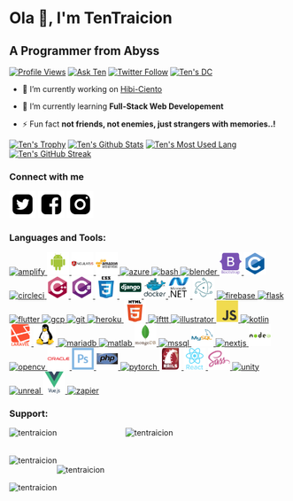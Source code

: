 # Ola 👋, I'm TenTraicion

## A Programmer from Abyss

[![Profile Views](https://komarev.com/ghpvc/?username=tentraicion&label=Profile%20views&color=0e75b6&style=flat)][t]
[![Ask Ten](https://img.shields.io/badge/Ask%20me-anything-1abc9c.svg)][mail]
[![Twitter Follow](https://badgen.net/twitter/follow/tentraicion)][twit]
[![Ten's DC](https://badgen.net/discord/online-members/BCf59exHJV)][dc]

- 🔭 I’m currently working on [Hibi-Ciento](https://github.com/TenTraicion/hibi-ciento)

- 🌱 I’m currently learning **Full-Stack Web Developement**
<!-- - 👯 I’m looking to collaborate on [Solvinux Website](https://github.com/Solvinux/io)

- 🤝 I’m looking for help with [Platinamo Website](https://github.com/Platinamo/io)

- 👨‍💻 All of my projects are available at [https://tentraicion.github.io](https://tentraicion.github.io)

- 📝 I regularly write articles on [https://discord.gg/BCf59exHJV](https://discord.gg/BCf59exHJV)

- 💬 Ask me about **anything**

- 📫 How to reach me **tentraicion@gmail.com**

- 📄 Know about my experiences [https://tentraicion.github.io/resume.pdf](https://tentraicion.github.io/resume.pdf) -->

- ⚡ Fun fact **not friends, not enemies, just strangers with memories..!**

[![Ten's Trophy](https://github-profile-trophy.vercel.app/?username=tentraicion&no-frame=true&theme=nord&row=1)][t]
[![Ten's Github Stats](https://github-readme-stats.vercel.app/api?username=tentraicion&show_icons=true&theme=moltack&count_private=true)][t]
[![Ten's Most Used Lang](https://github-readme-stats.vercel.app/api/top-langs/?username=tentraicion&layout=compact&theme=ayu-mirage)][t]
[![Ten's GitHub Streak](http://github-readme-streak-stats.herokuapp.com?user=tentraicion&theme=garden&hide_border=true&date_format=M%20j%5B%2C%20Y%5D)][t]

### Connect with me

[![Twitter Profile](assets/social/twitter.png)][twit]
[![Facebook Profile](assets/social/facebook.png)][fb]
[![Instagram Profile](assets/social/instagram.png)][fin]
<!-- [![Codepen Profile](https://raw.githubusercontent.com/rahuldkjain/github-profile-readme-generator/master/src/images/icons/Social/codepen.svg)][cp]
[![Dev.to Profile](https://raw.githubusercontent.com/rahuldkjain/github-profile-readme-generator/master/src/images/icons/Social/devto.svg)][dt]
[![Linked In Profile](https://raw.githubusercontent.com/rahuldkjain/github-profile-readme-generator/master/src/images/icons/Social/linked-in-alt.svg)][li]
[![stack Overflow Profile](https://raw.githubusercontent.com/rahuldkjain/github-profile-readme-generator/master/src/images/icons/Social/stack-overflow.svg)][so]
[![Code Sandbox Profile](https://raw.githubusercontent.com/rahuldkjain/github-profile-readme-generator/master/src/images/icons/Social/codesandbox.svg)][csb]
[![Kaggle Profile](https://raw.githubusercontent.com/rahuldkjain/github-profile-readme-generator/master/src/images/icons/Social/kaggle.svg)][kgl]
[![Dribble Profile](https://raw.githubusercontent.com/rahuldkjain/github-profile-readme-generator/master/src/images/icons/Social/dribbble.svg ][drb]
[![Behance profile](https://raw.githubusercontent.com/rahuldkjain/github-profile-readme-generator/master/src/images/icons/Social/behance.svg)][bhn]
[![HashNode Profile](https://raw.githubusercontent.com/rahuldkjain/github-profile-readme-generator/master/src/images/icons/Social/hashnode.svg )][hn]
[![Medium Profile](https://raw.githubusercontent.com/rahuldkjain/github-profile-readme-generator/master/src/images/icons/Social/medium.svg)][md]
[![CodeChef Profile](https://cdn.jsdelivr.net/npm/simple-icons@3.1.0/icons/codechef.svg)][cc]
[![HackerRank Profile](https://raw.githubusercontent.com/rahuldkjain/github-profile-readme-generator/master/src/images/icons/Social/hackerrank.svg)][hr]
[![CodeForces Profile](https://raw.githubusercontent.com/rahuldkjain/github-profile-readme-generator/master/src/images/icons/Social/codeforces.svg)][cf]
[![LeetCode Profile](https://raw.githubusercontent.com/rahuldkjain/github-profile-readme-generator/master/src/images/icons/Social/leet-code.svg)][lc]
[![HackerEarth Profile](https://raw.githubusercontent.com/rahuldkjain/github-profile-readme-generator/master/src/images/icons/Social/hackerearth.svg)][he]
[![Geek for Geeks Profile](https://raw.githubusercontent.com/rahuldkjain/github-profile-readme-generator/master/src/images/icons/Social/geeks-for-geeks.svg)][gfg]
[![TopCoder Profile](https://raw.githubusercontent.com/rahuldkjain/github-profile-readme-generator/master/src/images/icons/Social/topcoder.svg)][tc]
[![Discord Server](https://raw.githubusercontent.com/rahuldkjain/github-profile-readme-generator/master/src/images/icons/Social/discord.svg)][dc] -->

[mail]: mailto:tentraicion@gmail.com "Send mail to TenTraicion"
[twit]: https://twitter.com/TenTraicion
[dc]: https://discord.com/invite/BCf59exHJV
[t]: https://tentraicion.github.io "TenTraicion"
[cp]: https://codepen.io/tentraicion
[dt]: https://dev.to/tentraicion
[li]: https://linkedin.com/in/tentraicion
[so]: https://stackoverflow.com/users/19059119/tentraicion
[csb]: https://codesandbox.com/tentraicion
[kgl]: https://kaggle.com/tentraicion
[fb]: https://fb.com/tentraicion
[fin]: https://instagram.com/tentraicion
[drb]: https://dribbble.com/tentraicion
[bhn]: https://www.behance.net/tentraicion
[hn]: https://hashnode.com/@tentraicion
[md]: https://medium.com/@tentraicion
[cc]: https://www.codechef.com/users/tentraicion
[hr]: https://www.hackerrank.com/tentraicion
[cf]: https://codeforces.com/profile/tentraicion
[lc]: https://www.leetcode.com/tentraicion
[he]: https://www.hackerearth.com/@tentraicion
[gfg]: https://auth.geeksforgeeks.org/user/tentraicion/profile
[tc]: https://www.topcoder.com/members/tentraicion


<h3 align="left">Languages and Tools:</h3>
<p align="left"> <a href="https://aws.amazon.com/amplify/" target="_blank" rel="noreferrer"> <img src="https://docs.amplify.aws/assets/logo-dark.svg" alt="amplify" width="40" height="40"/> </a> <a href="https://developer.android.com" target="_blank" rel="noreferrer"> <img src="https://raw.githubusercontent.com/devicons/devicon/master/icons/android/android-original-wordmark.svg" alt="android" width="40" height="40"/> </a> <a href="https://angular.io" target="_blank" rel="noreferrer"> <img src="https://raw.githubusercontent.com/devicons/devicon/master/icons/angularjs/angularjs-original-wordmark.svg" alt="angularjs" width="40" height="40"/> </a> <a href="https://aws.amazon.com" target="_blank" rel="noreferrer"> <img src="https://raw.githubusercontent.com/devicons/devicon/master/icons/amazonwebservices/amazonwebservices-original-wordmark.svg" alt="aws" width="40" height="40"/> </a> <a href="https://azure.microsoft.com/en-in/" target="_blank" rel="noreferrer"> <img src="https://www.vectorlogo.zone/logos/microsoft_azure/microsoft_azure-icon.svg" alt="azure" width="40" height="40"/> </a> <a href="https://www.gnu.org/software/bash/" target="_blank" rel="noreferrer"> <img src="https://www.vectorlogo.zone/logos/gnu_bash/gnu_bash-icon.svg" alt="bash" width="40" height="40"/> </a> <a href="https://www.blender.org/" target="_blank" rel="noreferrer"> <img src="https://download.blender.org/branding/community/blender_community_badge_white.svg" alt="blender" width="40" height="40"/> </a> <a href="https://getbootstrap.com" target="_blank" rel="noreferrer"> <img src="https://raw.githubusercontent.com/devicons/devicon/master/icons/bootstrap/bootstrap-plain-wordmark.svg" alt="bootstrap" width="40" height="40"/> </a> <a href="https://www.cprogramming.com/" target="_blank" rel="noreferrer"> <img src="https://raw.githubusercontent.com/devicons/devicon/master/icons/c/c-original.svg" alt="c" width="40" height="40"/> </a> <a href="https://circleci.com" target="_blank" rel="noreferrer"> <img src="https://www.vectorlogo.zone/logos/circleci/circleci-icon.svg" alt="circleci" width="40" height="40"/> </a> <a href="https://www.w3schools.com/cpp/" target="_blank" rel="noreferrer"> <img src="https://raw.githubusercontent.com/devicons/devicon/master/icons/cplusplus/cplusplus-original.svg" alt="cplusplus" width="40" height="40"/> </a> <a href="https://www.w3schools.com/cs/" target="_blank" rel="noreferrer"> <img src="https://raw.githubusercontent.com/devicons/devicon/master/icons/csharp/csharp-original.svg" alt="csharp" width="40" height="40"/> </a> <a href="https://www.w3schools.com/css/" target="_blank" rel="noreferrer"> <img src="https://raw.githubusercontent.com/devicons/devicon/master/icons/css3/css3-original-wordmark.svg" alt="css3" width="40" height="40"/> </a> <a href="https://www.djangoproject.com/" target="_blank" rel="noreferrer"> <img src="https://raw.githubusercontent.com/devicons/devicon/master/icons/django/django-original.svg" alt="django" width="40" height="40"/> </a> <a href="https://www.docker.com/" target="_blank" rel="noreferrer"> <img src="https://raw.githubusercontent.com/devicons/devicon/master/icons/docker/docker-original-wordmark.svg" alt="docker" width="40" height="40"/> </a> <a href="https://dotnet.microsoft.com/" target="_blank" rel="noreferrer"> <img src="https://raw.githubusercontent.com/devicons/devicon/master/icons/dot-net/dot-net-original-wordmark.svg" alt="dotnet" width="40" height="40"/> </a> <a href="https://www.electronjs.org" target="_blank" rel="noreferrer"> <img src="https://raw.githubusercontent.com/devicons/devicon/master/icons/electron/electron-original.svg" alt="electron" width="40" height="40"/> </a> <a href="https://firebase.google.com/" target="_blank" rel="noreferrer"> <img src="https://www.vectorlogo.zone/logos/firebase/firebase-icon.svg" alt="firebase" width="40" height="40"/> </a> <a href="https://flask.palletsprojects.com/" target="_blank" rel="noreferrer"> <img src="https://www.vectorlogo.zone/logos/pocoo_flask/pocoo_flask-icon.svg" alt="flask" width="40" height="40"/> </a> <a href="https://flutter.dev" target="_blank" rel="noreferrer"> <img src="https://www.vectorlogo.zone/logos/flutterio/flutterio-icon.svg" alt="flutter" width="40" height="40"/> </a> <a href="https://cloud.google.com" target="_blank" rel="noreferrer"> <img src="https://www.vectorlogo.zone/logos/google_cloud/google_cloud-icon.svg" alt="gcp" width="40" height="40"/> </a> <a href="https://git-scm.com/" target="_blank" rel="noreferrer"> <img src="https://www.vectorlogo.zone/logos/git-scm/git-scm-icon.svg" alt="git" width="40" height="40"/> </a> <a href="https://heroku.com" target="_blank" rel="noreferrer"> <img src="https://www.vectorlogo.zone/logos/heroku/heroku-icon.svg" alt="heroku" width="40" height="40"/> </a> <a href="https://www.w3.org/html/" target="_blank" rel="noreferrer"> <img src="https://raw.githubusercontent.com/devicons/devicon/master/icons/html5/html5-original-wordmark.svg" alt="html5" width="40" height="40"/> </a> <a href="https://ifttt.com/" target="_blank" rel="noreferrer"> <img src="https://www.vectorlogo.zone/logos/ifttt/ifttt-ar21.svg" alt="ifttt" width="40" height="40"/> </a> <a href="https://www.adobe.com/in/products/illustrator.html" target="_blank" rel="noreferrer"> <img src="https://www.vectorlogo.zone/logos/adobe_illustrator/adobe_illustrator-icon.svg" alt="illustrator" width="40" height="40"/> </a> <a href="https://developer.mozilla.org/en-US/docs/Web/JavaScript" target="_blank" rel="noreferrer"> <img src="https://raw.githubusercontent.com/devicons/devicon/master/icons/javascript/javascript-original.svg" alt="javascript" width="40" height="40"/> </a> <a href="https://kotlinlang.org" target="_blank" rel="noreferrer"> <img src="https://www.vectorlogo.zone/logos/kotlinlang/kotlinlang-icon.svg" alt="kotlin" width="40" height="40"/> </a> <a href="https://laravel.com/" target="_blank" rel="noreferrer"> <img src="https://raw.githubusercontent.com/devicons/devicon/master/icons/laravel/laravel-plain-wordmark.svg" alt="laravel" width="40" height="40"/> </a> <a href="https://www.linux.org/" target="_blank" rel="noreferrer"> <img src="https://raw.githubusercontent.com/devicons/devicon/master/icons/linux/linux-original.svg" alt="linux" width="40" height="40"/> </a> <a href="https://mariadb.org/" target="_blank" rel="noreferrer"> <img src="https://www.vectorlogo.zone/logos/mariadb/mariadb-icon.svg" alt="mariadb" width="40" height="40"/> </a> <a href="https://www.mathworks.com/" target="_blank" rel="noreferrer"> <img src="https://upload.wikimedia.org/wikipedia/commons/2/21/Matlab_Logo.png" alt="matlab" width="40" height="40"/> </a> <a href="https://www.mongodb.com/" target="_blank" rel="noreferrer"> <img src="https://raw.githubusercontent.com/devicons/devicon/master/icons/mongodb/mongodb-original-wordmark.svg" alt="mongodb" width="40" height="40"/> </a> <a href="https://www.microsoft.com/en-us/sql-server" target="_blank" rel="noreferrer"> <img src="https://www.svgrepo.com/show/303229/microsoft-sql-server-logo.svg" alt="mssql" width="40" height="40"/> </a> <a href="https://www.mysql.com/" target="_blank" rel="noreferrer"> <img src="https://raw.githubusercontent.com/devicons/devicon/master/icons/mysql/mysql-original-wordmark.svg" alt="mysql" width="40" height="40"/> </a> <a href="https://nextjs.org/" target="_blank" rel="noreferrer"> <img src="https://cdn.worldvectorlogo.com/logos/nextjs-2.svg" alt="nextjs" width="40" height="40"/> </a> <a href="https://nodejs.org" target="_blank" rel="noreferrer"> <img src="https://raw.githubusercontent.com/devicons/devicon/master/icons/nodejs/nodejs-original-wordmark.svg" alt="nodejs" width="40" height="40"/> </a> <a href="https://opencv.org/" target="_blank" rel="noreferrer"> <img src="https://www.vectorlogo.zone/logos/opencv/opencv-icon.svg" alt="opencv" width="40" height="40"/> </a> <a href="https://www.oracle.com/" target="_blank" rel="noreferrer"> <img src="https://raw.githubusercontent.com/devicons/devicon/master/icons/oracle/oracle-original.svg" alt="oracle" width="40" height="40"/> </a> <a href="https://www.photoshop.com/en" target="_blank" rel="noreferrer"> <img src="https://raw.githubusercontent.com/devicons/devicon/master/icons/photoshop/photoshop-line.svg" alt="photoshop" width="40" height="40"/> </a> <a href="https://www.php.net" target="_blank" rel="noreferrer"> <img src="https://raw.githubusercontent.com/devicons/devicon/master/icons/php/php-original.svg" alt="php" width="40" height="40"/> </a> <a href="https://pytorch.org/" target="_blank" rel="noreferrer"> <img src="https://www.vectorlogo.zone/logos/pytorch/pytorch-icon.svg" alt="pytorch" width="40" height="40"/> </a> <a href="https://rubyonrails.org" target="_blank" rel="noreferrer"> <img src="https://raw.githubusercontent.com/devicons/devicon/master/icons/rails/rails-original-wordmark.svg" alt="rails" width="40" height="40"/> </a> <a href="https://reactjs.org/" target="_blank" rel="noreferrer"> <img src="https://raw.githubusercontent.com/devicons/devicon/master/icons/react/react-original-wordmark.svg" alt="react" width="40" height="40"/> </a> <a href="https://sass-lang.com" target="_blank" rel="noreferrer"> <img src="https://raw.githubusercontent.com/devicons/devicon/master/icons/sass/sass-original.svg" alt="sass" width="40" height="40"/> </a> <a href="https://unity.com/" target="_blank" rel="noreferrer"> <img src="https://www.vectorlogo.zone/logos/unity3d/unity3d-icon.svg" alt="unity" width="40" height="40"/> </a> <a href="https://unrealengine.com/" target="_blank" rel="noreferrer"> <img src="https://raw.githubusercontent.com/kenangundogan/fontisto/036b7eca71aab1bef8e6a0518f7329f13ed62f6b/icons/svg/brand/unreal-engine.svg" alt="unreal" width="40" height="40"/> </a> <a href="https://vuejs.org/" target="_blank" rel="noreferrer"> <img src="https://raw.githubusercontent.com/devicons/devicon/master/icons/vuejs/vuejs-original-wordmark.svg" alt="vuejs" width="40" height="40"/> </a> <a href="https://zapier.com" target="_blank" rel="noreferrer"> <img src="https://www.vectorlogo.zone/logos/zapier/zapier-icon.svg" alt="zapier" width="40" height="40"/> </a> </p>

<h3 align="left">Support:</h3>
<p><a href="https://www.buymeacoffee.com/tentraicion"> <img align="left" src="https://cdn.buymeacoffee.com/buttons/v2/default-yellow.png" height="50" width="210" alt="tentraicion" /></a><a href="https://ko-fi.com/tentraicion"> <img align="left" src="https://cdn.ko-fi.com/cdn/kofi3.png?v=3" height="50" width="210" alt="tentraicion" /></a></p><br><br>

<p><img align="left" src="https://github-readme-stats.vercel.app/api/top-langs?username=tentraicion&show_icons=true&locale=en&layout=compact" alt="tentraicion" /></p>

<p>&nbsp;<img align="center" src="https://github-readme-stats.vercel.app/api?username=tentraicion&show_icons=true&locale=en" alt="tentraicion" /></p>

<p><img align="center" src="https://github-readme-streak-stats.herokuapp.com/?user=tentraicion&" alt="tentraicion" /></p>
